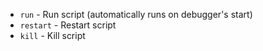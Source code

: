 
* `run` - Run script (automatically runs on debugger's start)
* `restart` - Restart script
* `kill` - Kill script

